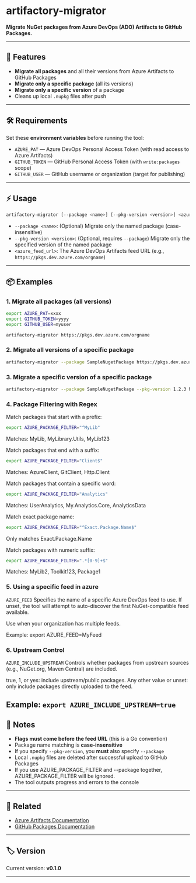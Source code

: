 # artifactory-migrator

**Migrate NuGet packages from Azure DevOps (ADO) Artifacts to GitHub Packages.**

---

## 🚀 Features

- **Migrate all packages** and all their versions from Azure Artifacts to GitHub Packages
- **Migrate only a specific package** (all its versions)
- **Migrate only a specific version** of a package
- Cleans up local `.nupkg` files after push

---

## 🛠️ Requirements

Set these **environment variables** before running the tool:

- `AZURE_PAT` — Azure DevOps Personal Access Token (with read access to Azure Artifacts)
- `GITHUB_TOKEN` — GitHub Personal Access Token (with `write:packages` scope)
- `GITHUB_USER` — GitHub username or organization (target for publishing)

---

## ⚡ Usage

```bash
artifactory-migrator [--package <name>] [--pkg-version <version>] <azure_feed_url>
```

- `--package <name>`: (Optional) Migrate only the named package (case-insensitive)
- `--pkg-version <version>`: (Optional, requires `--package`) Migrate only the specified version of the named package
- `<azure_feed_url>`: The Azure DevOps Artifacts feed URL (e.g., `https://pkgs.dev.azure.com/orgname`)

---

## 📦 Examples

### 1. Migrate all packages (all versions)

```bash
export AZURE_PAT=xxxx
export GITHUB_TOKEN=yyyy
export GITHUB_USER=myuser

artifactory-migrator https://pkgs.dev.azure.com/orgname
```

### 2. Migrate all versions of a specific package

```bash
artifactory-migrator --package SampleNugetPackage https://pkgs.dev.azure.com/orgname
```

### 3. Migrate a specific version of a specific package

```bash
artifactory-migrator --package SampleNugetPackage --pkg-version 1.2.3 https://pkgs.dev.azure.com/orgname
```

### 4. Package Filtering with Regex

Match packages that start with a prefix:

```bash
export AZURE_PACKAGE_FILTER="^MyLib"
```
Matches: MyLib, MyLibrary.Utils, MyLib123

Match packages that end with a suffix:

```bash
export AZURE_PACKAGE_FILTER="Client$"
```
Matches: AzureClient, GitClient, Http.Client

Match packages that contain a specific word:

```bash
export AZURE_PACKAGE_FILTER="Analytics"
```
Matches: UserAnalytics, My.Analytics.Core, AnalyticsData

Match exact package name:
```bash
export AZURE_PACKAGE_FILTER="^Exact.Package.Name$"
```
Only matches Exact.Package.Name

Match packages with numeric suffix:

```bash
export AZURE_PACKAGE_FILTER=".*[0-9]+$"
```
Matches: MyLib2, Toolkit123, Package1

### 5. Using a specific feed in azure
`AZURE_FEED` Specifies the name of a specific Azure DevOps feed to use.
If unset, the tool will attempt to auto-discover the first NuGet-compatible feed available.

Use when your organization has multiple feeds.

Example: export AZURE_FEED=MyFeed

### 6. Upstream Control

`AZURE_INCLUDE_UPSTREAM`
Controls whether packages from upstream sources (e.g., NuGet.org, Maven Central) are included.

true, 1, or yes: include upstream/public packages.
Any other value or unset: only include packages directly uploaded to the feed.

Example: `export AZURE_INCLUDE_UPSTREAM=true`
---

## 📝 Notes

- **Flags must come before the feed URL** (this is a Go convention)
- Package name matching is **case-insensitive**
- If you specify `--pkg-version`, you **must** also specify `--package`
- Local `.nupkg` files are deleted after successful upload to GitHub Packages
- If you use AZURE_PACKAGE_FILTER and --package together, AZURE_PACKAGE_FILTER will be ignored.
- The tool outputs progress and errors to the console

---

## 🔗 Related

- [Azure Artifacts Documentation](https://learn.microsoft.com/en-us/azure/devops/artifacts/)
- [GitHub Packages Documentation](https://docs.github.com/en/packages/working-with-a-github-packages-registry/working-with-the-nuget-registry)

---

## 🏷️ Version

Current version: **v0.1.0**

---

